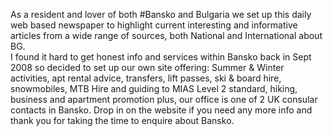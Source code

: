 As a resident and lover of both #Bansko and Bulgaria we set up this daily web based newspaper to highlight current interesting and informative articles from a wide range of sources, both National and International about BG.  
I found it hard to get honest info and services within Bansko back in Sept 2008 so decided to set up our own site offering: Summer & Winter activities, apt rental advice, transfers, lift passes, ski & board hire, snowmobiles, MTB Hire and guiding to MIAS Level 2 standard, hiking, business and apartment promotion plus, our office is one of 2 UK consular contacts in Bansko. 
Drop in on the website if you need any more info and thank you for taking the time to enquire about Bansko.